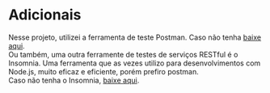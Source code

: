 # Adicionais
Nesse projeto, utilizei a ferramenta de teste Postman. Caso não tenha [baixe aqui](https://www.postman.com/downloads/).<br/>
Ou também, uma outra ferramente de testes de serviços RESTful é o Insomnia. Uma ferramenta que as vezes utilizo para desenvolvimentos
com Node.js, muito eficaz e eficiente, porém prefiro postman. <br/>Caso não tenha o Insomnia, [baixe aqui](https://insomnia.rest/download/).
